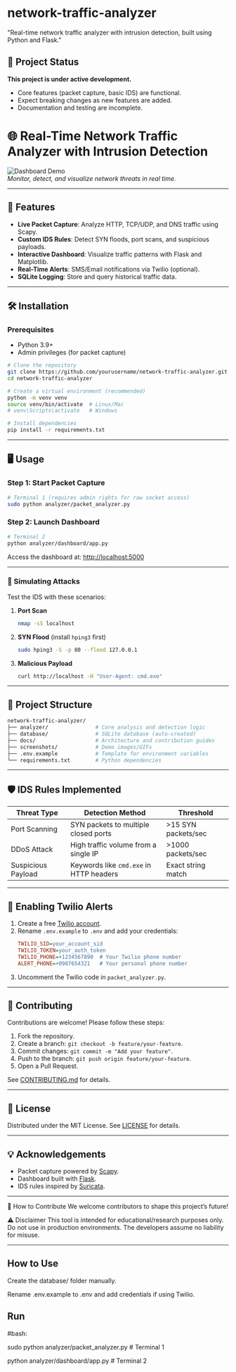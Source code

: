 # network-traffic-analyzer
"Real-time network traffic analyzer with intrusion detection, built using Python and Flask."


## 🚧 Project Status  
**This project is under active development.**  
- Core features (packet capture, basic IDS) are functional.  
- Expect breaking changes as new features are added.  
- Documentation and testing are incomplete.


# 🌐 Real-Time Network Traffic Analyzer with Intrusion Detection  
![Dashboard Demo](./screenshots/dashboard-demo.gif)  
*Monitor, detect, and visualize network threats in real time.*  

---

## 🚀 Features  
- **Live Packet Capture**: Analyze HTTP, TCP/UDP, and DNS traffic using Scapy.  
- **Custom IDS Rules**: Detect SYN floods, port scans, and suspicious payloads.  
- **Interactive Dashboard**: Visualize traffic patterns with Flask and Matplotlib.  
- **Real-Time Alerts**: SMS/Email notifications via Twilio (optional).  
- **SQLite Logging**: Store and query historical traffic data.  

---

## 🛠️ Installation  

### Prerequisites  
- Python 3.9+  
- Admin privileges (for packet capture)  

```bash
# Clone the repository
git clone https://github.com/yourusername/network-traffic-analyzer.git
cd network-traffic-analyzer

# Create a virtual environment (recommended)
python -m venv venv
source venv/bin/activate  # Linux/Mac
# venv\Scripts\activate   # Windows

# Install dependencies
pip install -r requirements.txt
```

---

## 🖥️ Usage  

### Step 1: Start Packet Capture  
```bash
# Terminal 1 (requires admin rights for raw socket access)
sudo python analyzer/packet_analyzer.py
```

### Step 2: Launch Dashboard  
```bash
# Terminal 2
python analyzer/dashboard/app.py
```
Access the dashboard at: [http://localhost:5000](http://localhost:5000)  

---

### 🎯 Simulating Attacks  
Test the IDS with these scenarios:  

1. **Port Scan**  
   ```bash
   nmap -sS localhost
   ```

2. **SYN Flood** (install `hping3` first)  
   ```bash
   sudo hping3 -S -p 80 --flood 127.0.0.1
   ```

3. **Malicious Payload**  
   ```bash
   curl http://localhost -H "User-Agent: cmd.exe"
   ```

---

## 📂 Project Structure  
```bash
network-traffic-analyzer/
├── analyzer/               # Core analysis and detection logic
├── database/               # SQLite database (auto-created)
├── docs/                   # Architecture and contribution guides
├── screenshots/            # Demo images/GIFs
├── .env.example            # Template for environment variables
└── requirements.txt        # Python dependencies
```

---

## 🛡️ IDS Rules Implemented  
| Threat Type          | Detection Method                          | Threshold           |  
|----------------------|-------------------------------------------|---------------------|  
| Port Scanning        | SYN packets to multiple closed ports      | >15 SYN packets/sec |  
| DDoS Attack          | High traffic volume from a single IP      | >1000 packets/sec   |  
| Suspicious Payload   | Keywords like `cmd.exe` in HTTP headers   | Exact string match  |  

---

## 🔌 Enabling Twilio Alerts  
1. Create a free [Twilio account](https://www.twilio.com/try-twilio).  
2. Rename `.env.example` to `.env` and add your credentials:  
   ```ini
   TWILIO_SID=your_account_sid
   TWILIO_TOKEN=your_auth_token
   TWILIO_PHONE=+1234567890  # Your Twilio phone number
   ALERT_PHONE=+0987654321   # Your personal phone number
   ```  
3. Uncomment the Twilio code in `packet_analyzer.py`.  

---

## 🤝 Contributing  
Contributions are welcome! Please follow these steps:  
1. Fork the repository.  
2. Create a branch: `git checkout -b feature/your-feature`.  
3. Commit changes: `git commit -m "Add your feature"`.  
4. Push to the branch: `git push origin feature/your-feature`.  
5. Open a Pull Request.  

See [CONTRIBUTING.md](./docs/CONTRIBUTING.md) for details.  

---

## 📜 License  
Distributed under the MIT License. See [LICENSE](./LICENSE) for details.  

---

## 💡 Acknowledgements  
- Packet capture powered by [Scapy](https://scapy.net/).  
- Dashboard built with [Flask](https://flask.palletsprojects.com/).  
- IDS rules inspired by [Suricata](https://suricata.io/).  


---
🤝 How to Contribute
We welcome contributors to shape this project’s future!


⚠️ Disclaimer
This tool is intended for educational/research purposes only.
Do not use in production environments. The developers assume no liability for misuse.

---




## How to Use
Create the database/ folder manually.

Rename .env.example to .env and add credentials if using Twilio.

## Run

#bash:

sudo python analyzer/packet_analyzer.py  # Terminal 1

python analyzer/dashboard/app.py         # Terminal 2
